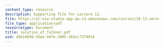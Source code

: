 ```yaml
---
content_type: resource
description: Supporting file for Lecture 12.
file: https://ol-ocw-studio-app-qa.s3.amazonaws.com/courses/16-13-aerodynamics-of-viscous-fluids-fall-2003/dbb1469d5bee44fe3d65363cc7374914_solution_of_falkner.pdf
file_type: application/pdf
resourcetype: Document
title: solution_of_falkner.pdf
uid: dbb1469d-5bee-44fe-3d65-363cc7374914
---
```

